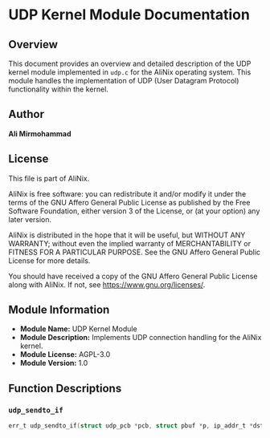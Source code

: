 # UDP Kernel Module Documentation

## Overview
This document provides an overview and detailed description of the UDP kernel module implemented in `udp.c` for the AliNix operating system. This module handles the implementation of UDP (User Datagram Protocol) functionality within the kernel.

## Author
**Ali Mirmohammad**

## License
This file is part of AliNix.

AliNix is free software: you can redistribute it and/or modify it under the terms of the GNU Affero General Public License as published by the Free Software Foundation, either version 3 of the License, or (at your option) any later version.

AliNix is distributed in the hope that it will be useful, but WITHOUT ANY WARRANTY; without even the implied warranty of MERCHANTABILITY or FITNESS FOR A PARTICULAR PURPOSE. See the GNU Affero General Public License for more details.

You should have received a copy of the GNU Affero General Public License along with AliNix. If not, see <https://www.gnu.org/licenses/>.

## Module Information
- **Module Name:** UDP Kernel Module
- **Module Description:** Implements UDP connection handling for the AliNix kernel.
- **Module License:** AGPL-3.0
- **Module Version:** 1.0

## Function Descriptions

### `udp_sendto_if`
```c
err_t udp_sendto_if(struct udp_pcb *pcb, struct pbuf *p, ip_addr_t *dst_ip, uint16_t dst_port, struct netif *netif);
